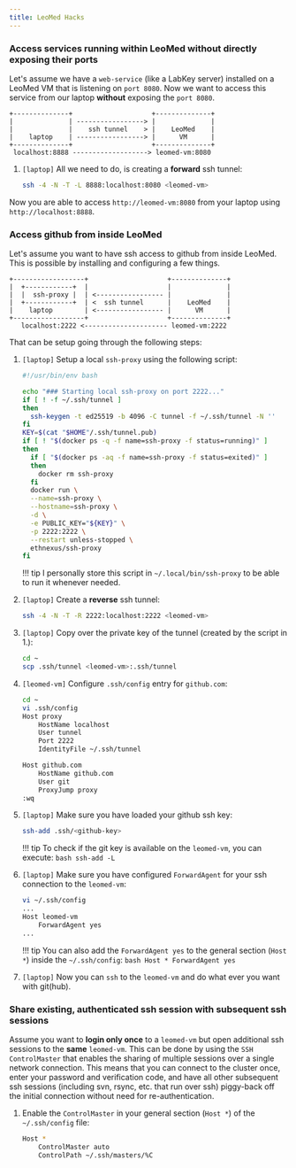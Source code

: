 ```yaml
---
title: LeoMed Hacks
---
```


### Access services running within LeoMed without directly exposing their ports

Let's assume we have a `web-service` (like a LabKey server) installed on a LeoMed VM that is listening on `port 8080`. Now we want to access this service from our laptop **without** exposing the `port 8080`.

```grafic
+--------------+                    +--------------+
|              | -----------------> |              |
|              |    ssh tunnel    > |    LeoMed    |
|    laptop    | -----------------> |      VM      |
+--------------+                    +--------------+
 localhost:8888 -------------------> leomed-vm:8080
```

1. `[laptop]` All we need to do, is creating a **forward** ssh tunnel:

    ```bash
    ssh -4 -N -T -L 8888:localhost:8080 <leomed-vm>
    ```

Now you are able to access `http://leomed-vm:8080` from your laptop using `http://localhost:8888`.

### Access github from inside LeoMed

Let's assume you want to have ssh access to github from inside LeoMed. This is possible by installing and configuring a few things.

```graphic
+------------------+                    +--------------+
|  +------------+  |                    |              |
|  |  ssh-proxy |  | <----------------- |              |
|  +------------+  | <  ssh tunnel      |    LeoMed    |
|    laptop        | <----------------- |      VM      |
+------------------+                    +--------------+
   localhost:2222 <--------------------- leomed-vm:2222
```

That can be setup going through the following steps:

1. `[laptop]` Setup a local `ssh-proxy` using the following script:
  
    ```bash
    #!/usr/bin/env bash

    echo "### Starting local ssh-proxy on port 2222..."
    if [ ! -f ~/.ssh/tunnel ]
    then
      ssh-keygen -t ed25519 -b 4096 -C tunnel -f ~/.ssh/tunnel -N ''
    fi
    KEY=$(cat "$HOME"/.ssh/tunnel.pub)
    if [ ! "$(docker ps -q -f name=ssh-proxy -f status=running)" ]
    then
      if [ "$(docker ps -aq -f name=ssh-proxy -f status=exited)" ]
      then
        docker rm ssh-proxy
      fi
      docker run \
      --name=ssh-proxy \
      --hostname=ssh-proxy \
      -d \
      -e PUBLIC_KEY="${KEY}" \
      -p 2222:2222 \
      --restart unless-stopped \
      ethnexus/ssh-proxy
    fi
    ```

    !!! tip
        I personally store this script in `~/.local/bin/ssh-proxy` to be able to run it whenever needed.

2. `[laptop]` Create a **reverse** ssh tunnel:

    ```bash
    ssh -4 -N -T -R 2222:localhost:2222 <leomed-vm>
    ```

3. `[laptop]` Copy over the private key of the tunnel (created by the script in 1.):

    ```bash
    cd ~
    scp .ssh/tunnel <leomed-vm>:.ssh/tunnel
    ```

4. `[leomed-vm]` Configure `.ssh/config` entry for `github.com`:

    ```bash
    cd ~
    vi .ssh/config
    Host proxy
        HostName localhost
        User tunnel
        Port 2222
        IdentityFile ~/.ssh/tunnel

    Host github.com
        HostName github.com
        User git
        ProxyJump proxy
    :wq
    ```

5. `[laptop]` Make sure you have loaded your github ssh key:

    ```bash
    ssh-add .ssh/<github-key>
    ```

    !!! tip
        To check if the git key is available on the `leomed-vm`, you can execute:
        ```bash
        ssh-add -L
        ```

6. `[laptop]` Make sure you have configured `ForwardAgent` for your ssh connection to the `leomed-vm`:

    ```bash
    vi ~/.ssh/config
    ...
    Host leomed-vm
        ForwardAgent yes
    ...
    ```

    !!! tip
        You can also add the `ForwardAgent yes` to the general section (`Host *`) inside the `~/.ssh/config`:
        ```bash
        Host *
            ForwardAgent yes
        ```

7. `[laptop]` Now you can `ssh` to the `leomed-vm` and do what ever you want with git(hub).

### Share existing, authenticated ssh session with subsequent ssh sessions

Assume you want to **login only once** to a `leomed-vm` but open additional ssh sessions to the **same** `leomed-vm`. This can be done by using the `SSH ControlMaster` that enables the sharing of multiple sessions over a single network connection. This means that you can connect to the cluster once, enter your password and verification code, and have all other subsequent ssh sessions (including svn, rsync, etc. that run over ssh) piggy-back off the initial connection without need for re-authentication. 

1. Enable the `ControlMaster` in your general section (`Host *`) of the `~/.ssh/config` file:

    ```bash
    Host *
        ControlMaster auto
        ControlPath ~/.ssh/masters/%C
    ```